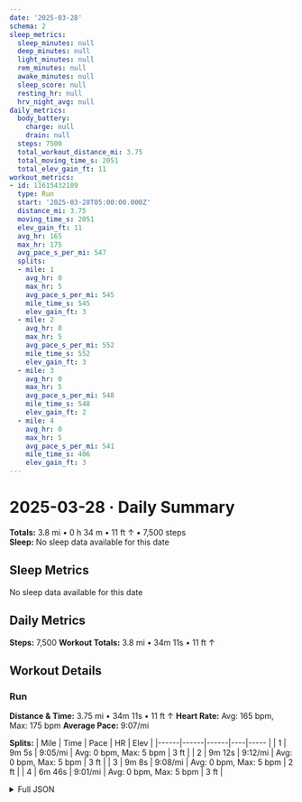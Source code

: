 ```yaml
---
date: '2025-03-28'
schema: 2
sleep_metrics:
  sleep_minutes: null
  deep_minutes: null
  light_minutes: null
  rem_minutes: null
  awake_minutes: null
  sleep_score: null
  resting_hr: null
  hrv_night_avg: null
daily_metrics:
  body_battery:
    charge: null
    drain: null
  steps: 7500
  total_workout_distance_mi: 3.75
  total_moving_time_s: 2051
  total_elev_gain_ft: 11
workout_metrics:
- id: 11615432109
  type: Run
  start: '2025-03-28T05:00:00.000Z'
  distance_mi: 3.75
  moving_time_s: 2051
  elev_gain_ft: 11
  avg_hr: 165
  max_hr: 175
  avg_pace_s_per_mi: 547
  splits:
  - mile: 1
    avg_hr: 0
    max_hr: 5
    avg_pace_s_per_mi: 545
    mile_time_s: 545
    elev_gain_ft: 3
  - mile: 2
    avg_hr: 0
    max_hr: 5
    avg_pace_s_per_mi: 552
    mile_time_s: 552
    elev_gain_ft: 3
  - mile: 3
    avg_hr: 0
    max_hr: 5
    avg_pace_s_per_mi: 548
    mile_time_s: 548
    elev_gain_ft: 2
  - mile: 4
    avg_hr: 0
    max_hr: 5
    avg_pace_s_per_mi: 541
    mile_time_s: 406
    elev_gain_ft: 3
---
```

# 2025-03-28 · Daily Summary
**Totals:** 3.8 mi • 0 h 34 m • 11 ft ↑ • 7,500 steps  
**Sleep:** No sleep data available for this date

## Sleep Metrics
No sleep data available for this date

## Daily Metrics
**Steps:** 7,500
**Workout Totals:** 3.8 mi • 34m 11s • 11 ft ↑

## Workout Details
### Run
**Distance & Time:** 3.75 mi • 34m 11s • 11 ft ↑
**Heart Rate:** Avg: 165 bpm, Max: 175 bpm
**Average Pace:** 9:07/mi

**Splits:**
| Mile | Time | Pace | HR | Elev |
|------|------|------|----|----- |
| 1 | 9m 5s | 9:05/mi | Avg: 0 bpm, Max: 5 bpm | 3 ft |
| 2 | 9m 12s | 9:12/mi | Avg: 0 bpm, Max: 5 bpm | 3 ft |
| 3 | 9m 8s | 9:08/mi | Avg: 0 bpm, Max: 5 bpm | 2 ft |
| 4 | 6m 46s | 9:01/mi | Avg: 0 bpm, Max: 5 bpm | 3 ft |


<details>
<summary>Full JSON</summary>

```json
{
  "date": "2025-03-28",
  "schema": 2,
  "sleep_metrics": {
    "sleep_minutes": null,
    "deep_minutes": null,
    "light_minutes": null,
    "rem_minutes": null,
    "awake_minutes": null,
    "sleep_score": null,
    "resting_hr": null,
    "hrv_night_avg": null
  },
  "daily_metrics": {
    "body_battery": {
      "charge": null,
      "drain": null
    },
    "steps": 7500,
    "total_workout_distance_mi": 3.75,
    "total_moving_time_s": 2051,
    "total_elev_gain_ft": 11
  },
  "workout_metrics": [
    {
      "id": 11615432109,
      "type": "Run",
      "start": "2025-03-28T05:00:00.000Z",
      "distance_mi": 3.75,
      "moving_time_s": 2051,
      "elev_gain_ft": 11,
      "avg_hr": 165,
      "max_hr": 175,
      "avg_pace_s_per_mi": 547,
      "splits": [
        {
          "mile": 1,
          "avg_hr": 0,
          "max_hr": 5,
          "avg_pace_s_per_mi": 545,
          "mile_time_s": 545,
          "elev_gain_ft": 3
        },
        {
          "mile": 2,
          "avg_hr": 0,
          "max_hr": 5,
          "avg_pace_s_per_mi": 552,
          "mile_time_s": 552,
          "elev_gain_ft": 3
        },
        {
          "mile": 3,
          "avg_hr": 0,
          "max_hr": 5,
          "avg_pace_s_per_mi": 548,
          "mile_time_s": 548,
          "elev_gain_ft": 2
        },
        {
          "mile": 4,
          "avg_hr": 0,
          "max_hr": 5,
          "avg_pace_s_per_mi": 541,
          "mile_time_s": 406,
          "elev_gain_ft": 3
        }
      ]
    }
  ]
}
```
</details>
